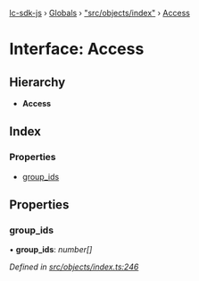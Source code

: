 [lc-sdk-js](../README.md) › [Globals](../globals.md) › ["src/objects/index"](../modules/_src_objects_index_.md) › [Access](_src_objects_index_.access.md)

# Interface: Access

## Hierarchy

* **Access**

## Index

### Properties

* [group_ids](_src_objects_index_.access.md#group_ids)

## Properties

###  group_ids

• **group_ids**: *number[]*

*Defined in [src/objects/index.ts:246](https://github.com/livechat/lc-sdk-js/blob/5281c0a/src/objects/index.ts#L246)*

